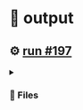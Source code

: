 # 📝  output 

## ⚙️ [run #197](https://github.com/jwenerd/ytm-dl/actions/runs/7623620728)

<details>

<summary>

### 📁 Files

</summary>

|                                                                       |lines|size|bytes |
|-----------------------------------------------------------------------|-----|----|------|
|[`output/library_subscriptions.csv` ](output/library_subscriptions.csv)|67   |4.0K|2635  |
|[`output/library_songs.csv` ](output/library_songs.csv)                |2744 |232K|235701|
|[`output/library_artists.csv` ](output/library_artists.csv)            |2000 |92K |90676 |
|[`output/library_albums.csv` ](output/library_albums.csv)              |932  |64K |65018 |
|[`output/history.csv` ](output/history.csv)                            |1052 |104K|104415|
|[`output/liked_songs.csv` ](output/liked_songs.csv)                    |1419 |124K|123030|

</details>